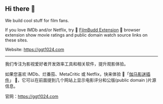## Hi there 👋

<!--

**Here are some ideas to get you started:**

🙋‍♀️ A short introduction - what is your organization all about?
🌈 Contribution guidelines - how can the community get involved?
👩‍💻 Useful resources - where can the community find your docs? Is there anything else the community should know?
🍿 Fun facts - what does your team eat for breakfast?
🧙 Remember, you can do mighty things with the power of [Markdown](https://docs.github.com/github/writing-on-github/getting-started-with-writing-and-formatting-on-github/basic-writing-and-formatting-syntax)
-->


We build cool stuff for film fans.

If you love IMDb and/or Netflix, 
try 🍿 [FilmBudd Extension](https://docs.ggt1024.com/ext/) 🍿 browser extension show movie ratings and public domain watch source links on these sites.

Website: https://ggt1024.com

----

我们专注为影视爱好者开发效率工具和相关软件，提升观影体验。

如果您喜欢 IMDb、烂番茄、MetaCritic 或 Netflix，快来体验 🍿「[伽马影迷插件](https://docs.ggt1024.com/ext/)」 🍿，它可以在前面提到几个网站上显示电影评分和公版(public domain
)片源信息。

官网：https://ggt1024.com
